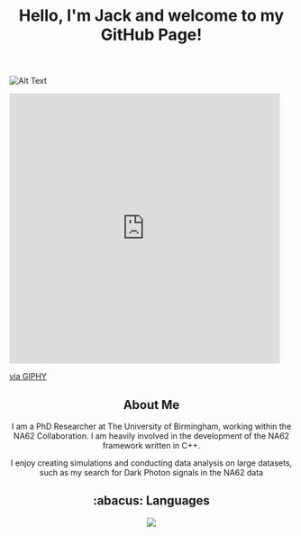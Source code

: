 <header align="center">
    <h1>Hello, I'm Jack and welcome to my GitHub Page!</h1>
</header>

![Alt Text](https://media.giphy.com/media/v1.Y2lkPTc5MGI3NjExZ21ieXVrMzluODE0aDFhaWg0bjVscGlncnhxeG82YWVrMmU0NWg2eSZlcD12MV9pbnRlcm5hbF9naWZfYnlfaWQmY3Q9Zw/26gsvCk59AwGX28XS/giphy.gif)

<iframe src="https://giphy.com/embed/26gsvCk59AwGX28XS" width="480" height="480" frameBorder="0" class="giphy-embed" allowFullScreen></iframe><p><a href="https://giphy.com/gifs/fire-camping-26gsvCk59AwGX28XS">via GIPHY</a></p>
<div align="center">

<div align="center">
    <h2>About Me</h2>
    <p>I am a PhD Researcher at The University of Birmingham, working within the NA62 Collaboration. I am heavily involved in the development of the NA62 framework written in C++.</p>
    <p>I enjoy creating simulations and conducting data analysis on large datasets, such as my search for Dark Photon signals in the NA62 data</p>
</div>

<div align="center">
    <h2>:abacus: Languages </h2>
    <p align="center">
        <img src="https://skillicons.dev/icons?i=linux,git,py,docker,c,cpp,sqlite,html,css" />
    </p>
</div>

</div>



